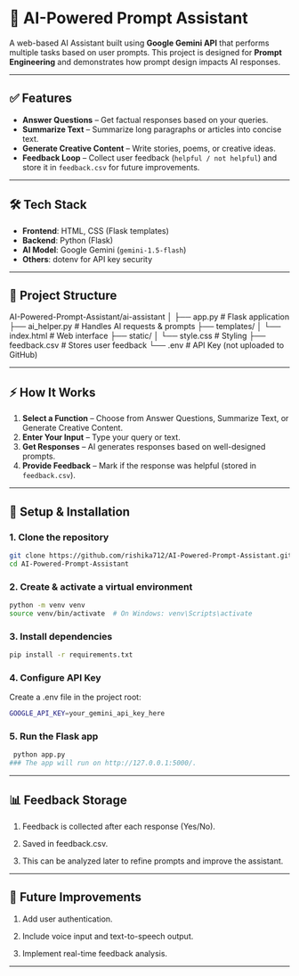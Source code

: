 # 🌟 AI-Powered Prompt Assistant  
A web-based AI Assistant built using **Google Gemini API** that performs multiple tasks based on user prompts. This project is designed for **Prompt Engineering** and demonstrates how prompt design impacts AI responses.  

---

## ✅ Features  
- **Answer Questions** – Get factual responses based on your queries.  
- **Summarize Text** – Summarize long paragraphs or articles into concise text.  
- **Generate Creative Content** – Write stories, poems, or creative ideas.  
- **Feedback Loop** – Collect user feedback (`helpful / not helpful`) and store it in `feedback.csv` for future improvements.  

---

## 🛠 Tech Stack  
- **Frontend**: HTML, CSS (Flask templates)  
- **Backend**: Python (Flask)  
- **AI Model**: Google Gemini (`gemini-1.5-flash`)  
- **Others**: dotenv for API key security  

---

## 📂 Project Structure  
AI-Powered-Prompt-Assistant/ai-assistant
│
├── app.py # Flask application
├── ai_helper.py # Handles AI requests & prompts
├── templates/
│ └── index.html # Web interface
├── static/
│ └── style.css # Styling
├── feedback.csv # Stores user feedback
└── .env # API Key (not uploaded to GitHub)

---

## ⚡ How It Works  
1. **Select a Function** – Choose from Answer Questions, Summarize Text, or Generate Creative Content.  
2. **Enter Your Input** – Type your query or text.  
3. **Get Responses** – AI generates responses based on well-designed prompts.  
4. **Provide Feedback** – Mark if the response was helpful (stored in `feedback.csv`).  

---

## 🔐 Setup & Installation  
### 1. Clone the repository  
```bash
git clone https://github.com/rishika712/AI-Powered-Prompt-Assistant.git
cd AI-Powered-Prompt-Assistant
```
### 2. Create & activate a virtual environment
```bash
python -m venv venv
source venv/bin/activate  # On Windows: venv\Scripts\activate
```
### 3. Install dependencies
```bash
pip install -r requirements.txt
```
### 4. Configure API Key
Create a .env file in the project root:
```bash
GOOGLE_API_KEY=your_gemini_api_key_here
```
### 5. Run the Flask app
```bash
 python app.py
### The app will run on http://127.0.0.1:5000/.
```

---

## 📊 Feedback Storage

1. Feedback is collected after each response (Yes/No).

2. Saved in feedback.csv.

3. This can be analyzed later to refine prompts and improve the assistant.

---

## 🚀 Future Improvements

1. Add user authentication.

2. Include voice input and text-to-speech output.

3. Implement real-time feedback analysis.

---
